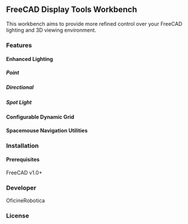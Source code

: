 ## FreeCAD Display Tools Workbench

This workbench aims to provide more refined control over your FreeCAD lighting and 3D viewing environment.

### Features

#### Enhanced Lighting

##### Point

##### Directional 

##### Spot Light

#### Configurable Dynamic Grid

#### Spacemouse Navigation Utilities

### Installation

#### Prerequisites

FreeCAD v1.0+

### Developer

OficineRobotica

### License